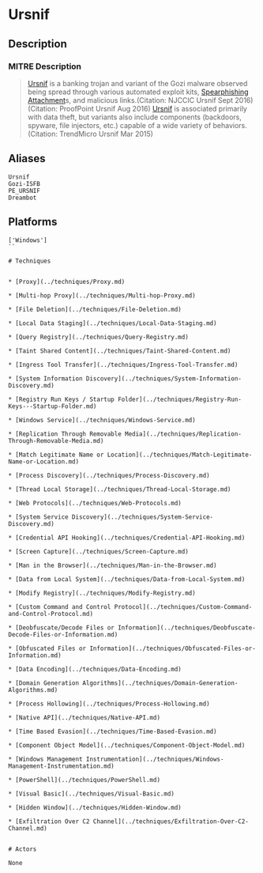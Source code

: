 
# Ursnif

## Description

### MITRE Description

> [Ursnif](https://attack.mitre.org/software/S0386) is a banking trojan and variant of the Gozi malware observed being spread through various automated exploit kits, [Spearphishing Attachment](https://attack.mitre.org/techniques/T1193)s, and malicious links.(Citation: NJCCIC Ursnif Sept 2016)(Citation: ProofPoint Ursnif Aug 2016) [Ursnif](https://attack.mitre.org/software/S0386) is associated primarily with data theft, but variants also include components (backdoors, spyware, file injectors, etc.) capable of a wide variety of behaviors.(Citation: TrendMicro Ursnif Mar 2015)

## Aliases

```
Ursnif
Gozi-ISFB
PE_URSNIF
Dreambot
```

## Platforms

```
['Windows']
``

# Techniques


* [Proxy](../techniques/Proxy.md)

* [Multi-hop Proxy](../techniques/Multi-hop-Proxy.md)
    
* [File Deletion](../techniques/File-Deletion.md)
    
* [Local Data Staging](../techniques/Local-Data-Staging.md)
    
* [Query Registry](../techniques/Query-Registry.md)
    
* [Taint Shared Content](../techniques/Taint-Shared-Content.md)
    
* [Ingress Tool Transfer](../techniques/Ingress-Tool-Transfer.md)
    
* [System Information Discovery](../techniques/System-Information-Discovery.md)
    
* [Registry Run Keys / Startup Folder](../techniques/Registry-Run-Keys---Startup-Folder.md)
    
* [Windows Service](../techniques/Windows-Service.md)
    
* [Replication Through Removable Media](../techniques/Replication-Through-Removable-Media.md)
    
* [Match Legitimate Name or Location](../techniques/Match-Legitimate-Name-or-Location.md)
    
* [Process Discovery](../techniques/Process-Discovery.md)
    
* [Thread Local Storage](../techniques/Thread-Local-Storage.md)
    
* [Web Protocols](../techniques/Web-Protocols.md)
    
* [System Service Discovery](../techniques/System-Service-Discovery.md)
    
* [Credential API Hooking](../techniques/Credential-API-Hooking.md)
    
* [Screen Capture](../techniques/Screen-Capture.md)
    
* [Man in the Browser](../techniques/Man-in-the-Browser.md)
    
* [Data from Local System](../techniques/Data-from-Local-System.md)
    
* [Modify Registry](../techniques/Modify-Registry.md)
    
* [Custom Command and Control Protocol](../techniques/Custom-Command-and-Control-Protocol.md)
    
* [Deobfuscate/Decode Files or Information](../techniques/Deobfuscate-Decode-Files-or-Information.md)
    
* [Obfuscated Files or Information](../techniques/Obfuscated-Files-or-Information.md)
    
* [Data Encoding](../techniques/Data-Encoding.md)
    
* [Domain Generation Algorithms](../techniques/Domain-Generation-Algorithms.md)
    
* [Process Hollowing](../techniques/Process-Hollowing.md)
    
* [Native API](../techniques/Native-API.md)
    
* [Time Based Evasion](../techniques/Time-Based-Evasion.md)
    
* [Component Object Model](../techniques/Component-Object-Model.md)
    
* [Windows Management Instrumentation](../techniques/Windows-Management-Instrumentation.md)
    
* [PowerShell](../techniques/PowerShell.md)
    
* [Visual Basic](../techniques/Visual-Basic.md)
    
* [Hidden Window](../techniques/Hidden-Window.md)
    
* [Exfiltration Over C2 Channel](../techniques/Exfiltration-Over-C2-Channel.md)
    

# Actors

None
